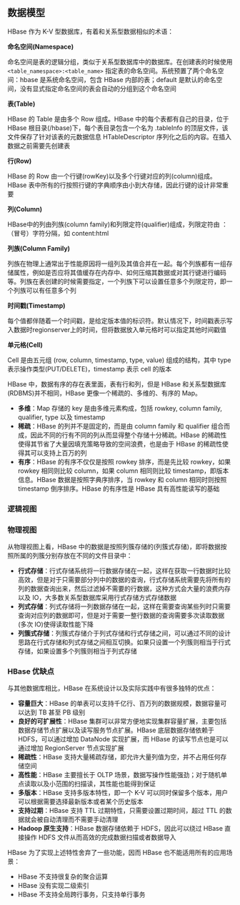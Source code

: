 ## 数据模型

HBase 作为 K-V 型数据库，有着和关系型数据相似的术语：

**命名空间(Namespace)**

命名空间是表的逻辑分组，类似于关系型数据库中的数据库。在创建表的时候使用 ```<table_namespace>:<table_name>``` 指定表的命名空间。系统预置了两个命名空间：hbase 是系统命名空间，包含 HBase 内部的表；default 是默认的命名空间，没有显式指定命名空间的表会自动的分组到这个命名空间

**表(Table)**

HBase 的 Table 是由多个 Row 组成。HBase 中的每个表都有自己的目录，位于 HBase 根目录(/hbase)下，每个表目录包含一个名为 .tableInfo 的顶层文件，该文件保存了针对该表的元数据信息 HTableDescriptor 序列化之后的内容。在插入数据之前需要先创建表

**行(Row)**

HBase 的 Row 由一个行键(rowKey)以及多个行键对应的列(column)组成。HBase 表中所有的行按照行键的字典顺序由小到大存储，因此行键的设计非常重要

**列(Column)**

HBase中的列由列族(column family)和列限定符(qualifier)组成，列限定符由 ：（冒号）字符分隔，如 content:html

**列族(Column Family)**

列族在物理上通常出于性能原因将一组列及其值合并在一起。每个列族都有一组存储属性，例如是否应将其值缓存在内存中、如何压缩其数据或对其行键进行编码等。列族在表创建的时候需要指定，一个列族下可以设置任意多个列限定符，即一个列族可以有任意多个列

**时间戳(Timestamp)**

每个值都伴随着一个时间戳，是给定版本值的标识符。默认情况下，时间戳表示写入数据时regionserver上的时间，但将数据放入单元格时可以指定其他时间戳值

**单元格(Cell)**

Cell 是由五元组 (row, column, timestamp, type, value) 组成的结构，其中 type 表示操作类型(PUT/DELETE)，timestamp 表示 cell 的版本


HBase 中，数据有序的存在表里面，表有行和列，但是 HBase 和关系型数据库(RDBMS)并不相同，HBase 更像一个稀疏的、多维的、有序的 Map。

- **多维**：Map 存储的 key 是由多维元素构成，包括 rowkey, column family, qualifier, type 以及 timestamp
- **稀疏**：HBase 的列并不是固定的，而是由 column family 和 qualifier 组合而成，因此不同的行有不同的列从而显得整个存储十分稀疏。HBase 的稀疏性使得其节省了大量因填充策略导致的空间浪费，也是由于 HBase 的稀疏性使得其可以支持上百万的列
- **有序**：HBase 的有序不仅仅是按照 rowkey 排序，而是先比较 rowkey，如果 rowkey 相同则比较 column，如果 column 相同则比较 timestamp，即版本信息。HBase 数据是按照字典序排序，当 rowkey 和 column 相同时则按照 timestamp 倒序排序。HBase 的有序性是 HBase 具有高性能读写的基础


### 逻辑视图


### 物理视图
从物理视图上看，HBase 中的数据是按照列簇存储的(列簇式存储)，即将数据按照所属的列簇分别存放在不同的文件目录中：
- **行式存储**：行式存储系统将一行数据存储在一起，这样在获取一行数据时比较高效，但是对于只需要部分列中的数据的查询，行式存储系统需要先将所有的列的数据查询出来，然后过滤掉不需要的行数据，这种方式会大量的浪费内存以及 IO，大多数关系型数据库采用行式存储方式存储数据
- **列式存储**：列式存储将一列数据存储在一起，这样在需要查询某些列时只需要查询对应列的数据即可，但是对于需要一整行数据的查询需要多次读取数据(多次 IO)使得读取性能下降
- **列簇式存储**：列簇式存储介于列式存储和行式存储之间，可以通过不同的设计思路在行式存储和列式存储之间相互切换。如果只设置一个列簇则相当于行式存储，如果设置多个列簇则相当于列式存储

### HBase 优缺点
与其他数据库相比，HBase 在系统设计以及实际实践中有很多独特的优点：
- **容量巨大**：HBase 的单表可以支持千亿行、百万列的数据规模，数据容量可以达到 TB 甚至 PB 级别
- **良好的可扩展性**：HBase 集群可以非常方便地实现集群容量扩展，主要包括数据存储节点扩展以及读写服务节点扩展。HBase 底层数据存储依赖于 HDFS，可以通过增加 DataNode 实现扩展，而 HBase 的读写节点也是可以通过增加 RegionServer 节点实现扩展
- **稀疏性**：HBase 支持大量稀疏存储，即允许大量列值为空，并不占用任何存储空间
- **高性能**：HBase 主要擅长于 OLTP 场景，数据写操作性能强劲；对于随机单点读取以及小范围的扫描读，其性能也能得到保证
- **多版本**：HBase 支持多版本特性，即一个 K-V 可以同时保留多个版本，用户可以根据需要选择最新版本或者某个历史版本
- **支持过期**：HBase 支持 TTL 过期特性，只需要设置过期时间，超过 TTL 的数据就会被自动清理而不需要手动清理
- **Hadoop 原生支持**：HBase 数据存储依赖于 HDFS，因此可以绕过 HBase 直接操作 HDFS 文件从而高效的完成数据扫描或者数据导入

HBase 为了实现上述特性舍弃了一些功能，因而 HBase 也不能适用所有的应用场景：
- HBase 不支持很复杂的聚合运算
- HBase 没有实现二级索引
- HBase 不支持全局跨行事务，只支持单行事务
